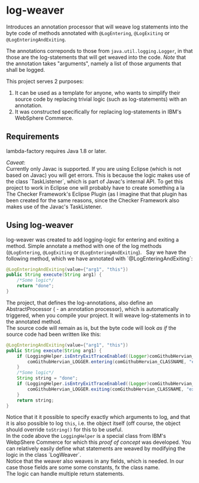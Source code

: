# log-weaver
Introduces an annotation processor that will weave log statements into the byte code of methods 
annotated with `@LogEntering`, `@LogExiting` or `@LogEnteringAndExiting`.  

The annotations correponds to those from `java.util.logging.Logger`, in that those are the log-statements 
that will get weaved into the code. *Note* that the annotation takes "arguments", namely a list of those arguments that shall be logged.  

This project serves 2 purposes:
  1. It can be used as a template for anyone, who wants to simplify their source code by replacing trivial logic (such as log-statements)
  with an annotation.
  2. It was constructed specifically for replacing log-statements in IBM's WebSphere Commerce.  

## Requirements
lambda-factory requires Java 1.8 or later.  

*Caveat*:   
Currently only Javac is supported. If you are using Eclipse (which is not based on Javac) you will get errors. 
This is because the logic makes use of the class ´TaskListener´, which is part of Javac's internal API. 
To get this project to work in Eclipse one will probably have to create something a la The Checker Framework's Eclipse Plugin 
(as I imagine that that plugin has been created for the same reasons, since the Checker Framework also makes use of the Javac's TaskListener.

## Using log-weaver
log-weaver was created to add logging-logic for entering and exiting a method.
Simple annotate a method with one of the log methods (`@LogEntering`, `@LogExiting` or `@LogEnteringAndExiting`).  
Say we have the following method, which we have annotated with ´@LogEnteringAndExiting´:  

```java
@LogEnteringAndExiting(value={"arg1", "this"})
public String execute(String arg1) {
    /*Some logic*/
    return "done";
}
```

The project, that defines the log-annotations, also define an AbstractProcessor ( - an annotation processor), 
which is automatically triggered, when you compile your project. It will weave log-statements in to the annotated method.  
The source code will remain as is, but the byte code will look *as if* the source code had been written like this:  

```java
@LogEnteringAndExiting(value={"arg1", "this"})
public String execute(String arg1) {
    if (LoggingHelper.isEntryExitTraceEnabled((Logger)comGithubHervian_LOGGER)) {
        comGithubHervian_LOGGER.entering(comGithubHervian_CLASSNAME, "execute", new Object[]{arg1, this});
    }
    /*Some logic*/
    String string = "done";
    if (LoggingHelper.isEntryExitTraceEnabled((Logger)comGithubHervian_LOGGER)) {
        comGithubHervian_LOGGER.exiting(comGithubHervian_CLASSNAME, "execute", string);
    }
    return string;
}
```  

Notice that it it possible to specify exactly which arguments to log, and that it is also possible to log `this`, i.e. the object itself (off course, the object should override `toString()` for this to be useful.  
In the code above the `LoggingHelper` is a special class from IBM's WebpShere Commerce for which this _proof of concept_ was developed. 
You can relatively easily define what statements are weaved by modifying the logic in the class ´LogWeaver´.  
Notice that the weaver also weaves in any fields, which is needed. In our case those fields are some some constants, fx the class name.  
The logic can handle multiple return statements.  
    
